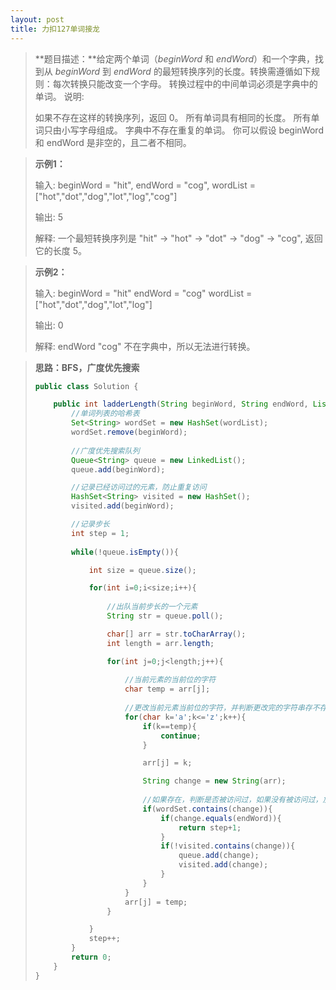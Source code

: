 ```yaml
---
layout: post
title: 力扣127单词接龙
---
```


> **题目描述：**给定两个单词（*beginWord* 和 *endWord*）和一个字典，找到从 *beginWord* 到 *endWord* 的最短转换序列的长度。转换需遵循如下规则：每次转换只能改变一个字母。
> 转换过程中的中间单词必须是字典中的单词。
> 说明:
>
> 如果不存在这样的转换序列，返回 0。
> 所有单词具有相同的长度。
> 所有单词只由小写字母组成。
> 字典中不存在重复的单词。
> 你可以假设 beginWord 和 endWord 是非空的，且二者不相同。

> **示例1：**
>
> 输入:
> beginWord = "hit",
> endWord = "cog",
> wordList = ["hot","dot","dog","lot","log","cog"]
>
> 输出: 5
>
> 解释: 一个最短转换序列是 "hit" -> "hot" -> "dot" -> "dog" -> "cog",
>      返回它的长度 5。

> **示例2：**
>
> 输入:
> beginWord = "hit"
> endWord = "cog"
> wordList = ["hot","dot","dog","lot","log"]
>
> 输出: 0
>
> 解释: endWord "cog" 不在字典中，所以无法进行转换。

> **思路：BFS，广度优先搜索**
>
> ```java
> public class Solution {
> 
>     public int ladderLength(String beginWord, String endWord, List<String> wordList) {
>         //单词列表的哈希表
>         Set<String> wordSet = new HashSet(wordList);
>         wordSet.remove(beginWord);
> 		
>         //广度优先搜索队列
>         Queue<String> queue = new LinkedList();
>         queue.add(beginWord);
> 
>         //记录已经访问过的元素，防止重复访问
>         HashSet<String> visited = new HashSet();
>         visited.add(beginWord);
> 
>         //记录步长
>         int step = 1;
>         
>         while(!queue.isEmpty()){
> 
>             int size = queue.size();
> 
>             for(int i=0;i<size;i++){
>                 
>                 //出队当前步长的一个元素
>                 String str = queue.poll();
> 
>                 char[] arr = str.toCharArray();
>                 int length = arr.length;
> 
>                 for(int j=0;j<length;j++){
>                     
>                     //当前元素的当前位的字符
>                     char temp = arr[j];
>                     
>                     //更改当前元素当前位的字符，并判断更改完的字符串存不存在于wordSet里
>                     for(char k='a';k<='z';k++){
>                         if(k==temp){
>                             continue;
>                         }
> 
>                         arr[j] = k;
> 
>                         String change = new String(arr);
>                         
>                         //如果存在，判断是否被访问过，如果没有被访问过，加入下一步长队列中，访问过元素中集合加入这个元素
>                         if(wordSet.contains(change)){
>                             if(change.equals(endWord)){
>                                 return step+1;
>                             }
>                             if(!visited.contains(change)){
>                                 queue.add(change);
>                                 visited.add(change);
>                             }
>                         }
>                     }
>                     arr[j] = temp;
>                 }
> 
>             }
>             step++;
>         }
>         return 0;
>     }
> }
> ```